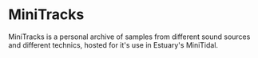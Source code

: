 # MiniTracks

MiniTracks is a personal archive of samples from different sound sources and different technics, hosted for it's use in Estuary's MiniTidal.
